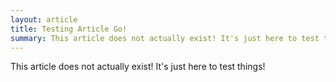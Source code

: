 ```yaml
---
layout: article
title: Testing Article Go!
summary: This article does not actually exist! It's just here to test things!
---
```

This article does not actually exist! It's just here to test things!

